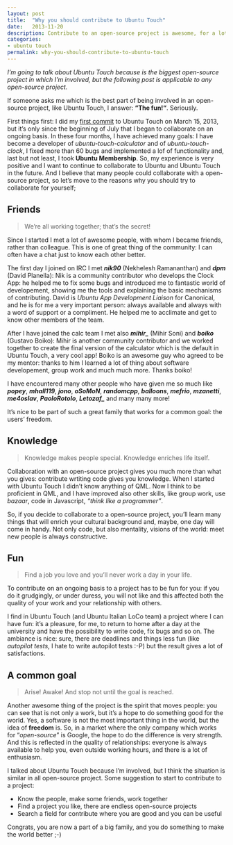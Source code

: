 ```yaml
---
layout: post
title:  "Why you should contribute to Ubuntu Touch"
date:   2013-11-20
description: Contribute to an open-source project is awesome, for a lot of reasons
categories:
- ubuntu touch
permalink: why-you-should-contribute-to-ubuntu-touch
---
```


*I’m going to talk about Ubuntu Touch because is the biggest open-source project in which I’m involved, but the following post is applicable to any open-source project.*

If someone asks me which is the best part of being involved in an open-source
project, like Ubuntu Touch, I answer: **“The fun!“**. Seriously.


First things first: I did my [first commit][commit] to Ubuntu Touch on March 15,
2013, but it’s only since the beginning of July that I began to collaborate on
an ongoing basis. In these four months, I have achieved many goals: I have
become a developer of *ubuntu-touch-calculator* and of *ubuntu-touch-clock*,
I fixed more than 60 bugs and implemented a lof of functionality and, last but
not least, I took **Ubuntu Membership**. So, my experience is very positive and
I want to continue to collaborate to Ubuntu and Ubuntu Touch in the future.
And I believe that many people could collaborate with a open-source project,
so let’s move to the reasons why you should try to collaborate for yourself;

## Friends

> We’re all working together; that’s the secret!

Since I started I met a lot of awesome people, with whom I became friends,
rather than colleague. This is one of great thing of the community:
I can often have a chat just to know each other better.

The first day I joined on IRC I met ***nik90*** (Nekhelesh Ramananthan) and
***dpm*** (David Planella): Nik is a community contributor who develops the
Clock App: he helped me to fix some bugs and introduced me to fantastic world
of developement, showing me the tools and explaining the basic mechanisms
of contributing. David is *Ubuntu App Development Liaison* for Canonical, and
he is for me a very important person: always available and always with a word
of support or a compliment. He helped me to acclimate and get to know other
members of the team.

After I have joined the calc team I met also ***mihir_*** (Mihir Soni) and
***boiko*** (Gustavo Boiko): Mihir is another community contributor and we
worked together to create the final version of the calculator which is the
default in Ubuntu Touch, a very cool app! Boiko is an awesome guy who agreed
to be my mentor: thanks to him I learned a lot of thing about software
developement, group work and much much more. Thanks boiko!

I have encountered many other people who have given me so much like ***popey***,
***mhall119***, ***jono***, ***oSoMoN***, ***randomcpp***, ***balloons***,
***mefrio***, ***mzanetti***, ***me4oslav***, ***PaoloRotolo***, ***Letozaf_***
and many many more!

It’s nice to be part of such a great family that works for a common goal:
the users’ freedom.

## Knowledge

> Knowledge makes people special. Knowledge enriches life itself.

Collaboration with an open-source project gives you much more than what you
gives: contribute wrtiting code gives you knowledge. When I started with Ubuntu
Touch I didn’t know anything of QML. Now I think to be proficient in QML, and
I have improved also other skills, like group work, use *bazaar*,
code in Javascript, *“think like a programmer”*.

So, if you decide to collaborate to a open-source project, you’ll learn many
things that will enrich your cultural background and, maybe, one day will come
in handy. Not only code, but also mentality, visions of the world: meet new
people is always constructive.

## Fun

> Find a job you love and you’ll never work a day in your life.

To contribute on an ongoing basis to a project has to be fun for you: if you do
it grudgingly, or under duress, you will not like and this affected both the
quality of your work and your relationship with others.

I find in Ubuntu Touch (and Ubuntu Italian LoCo team) a project where I can
have fun: it’s a pleasure, for me, to return to home after a day at the
university and have the possibility to write code, fix bugs and so on.
The ambiance is nice: sure, there are deadlines and things less fun
(like *autopilot tests*, I hate to write autopilot tests :-P) but the result
gives a lot of satisfactions.

## A common goal

> Arise! Awake! And stop not until the goal is reached.

Another awesome thing of the project is the spirit that moves people: you can
see that is not only a work, but it’s a hope to do something good for the world.
Yes, a software is not the most important thing in the world, but the idea of
**freedom** is. So, in a market where the only company which works for
“*open-source*” is Google, the hope to do the difference is very strength.
And this is reflected in the quality of relationships: everyone is always
available to help you, even outside working hours, and there is a lot of
enthusiasm.

I talked about Ubuntu Touch because I’m involved, but I think the situation is
similar in all open-source project.
Some suggestion to start to contribute to a project:

- Know the people, make some friends, work together
- Find a project you like, there are endless open-source projects
- Search a field for contribute where you are good and you can be useful

Congrats, you are now a part of a big family, and you do something to make
the world better ;-)

[commit]: https://code.launchpad.net/~rpadovani/phablet-tools/fix-for-1139999
